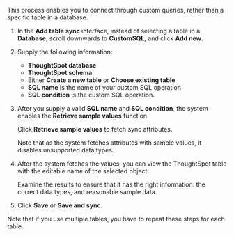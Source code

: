 This process enables you to connect through custom queries, rather than a specific table in a database.

1. In the **Add table sync** interface, instead of selecting a table in a **Database**, scroll downwards to **CustomSQL**, and click **Add new**.

2. Supply the following information:

   - **ThoughtSpot database**
   - **ThoughtSpot schema**
   - Either **Create a new table** or **Choose existing table**
   - **SQL name** is the name of your custom SQL operation
   - **SQL condition** is the custom SQL operation.

3. After you supply a valid **SQL name** and **SQL condition**, the system enables the **Retrieve sample values** function.

   Click **Retrieve sample values** to fetch sync attributes.

   Note that as the system fetches attributes with sample values, it disables unsupported data types.

4. After the system fetches the values, you can view the ThoughtSpot table with the editable name of the selected object.

   Examine the results to ensure that it has the right information: the correct data types, and reasonable sample data.

5. Click **Save** or **Save and sync**.

Note that if you use multiple tables, you have to repeat these steps for each table.
 
